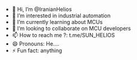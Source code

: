 - 👋 Hi, I’m @IranianHelios
- 👀 I’m interested in  industrial automation
- 🌱 I’m currently learning about MCUs
- 💞️ I’m looking to collaborate on MCU developers
- 📫 How to reach me ?: t.me/SUN_HELIOS
- 😄 Pronouns: He....
- ⚡ Fun fact: anything

<!---
IranianHelios/IranianHelios is a ✨ special ✨ repository because its `README.md` (this file) appears on your GitHub profile.
You can click the Preview link to take a look at your changes.
--->
